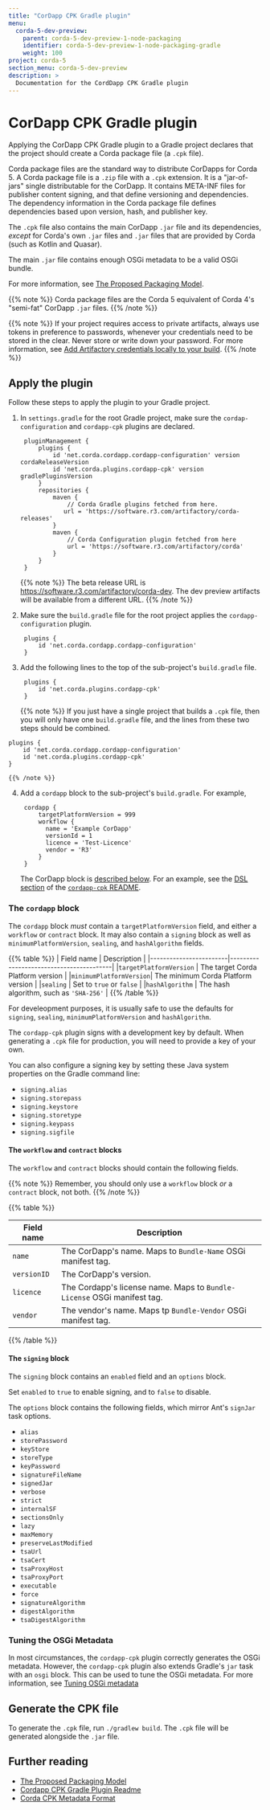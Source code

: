 ```yaml
---
title: "CorDapp CPK Gradle plugin"
menu:
  corda-5-dev-preview:
    parent: corda-5-dev-preview-1-node-packaging
    identifier: corda-5-dev-preview-1-node-packaging-gradle
    weight: 100
project: corda-5
section_menu: corda-5-dev-preview
description: >
  Documentation for the CordDapp CPK Gradle plugin
---
```


# CorDapp CPK Gradle plugin


Applying the CorDapp CPK Gradle plugin to a Gradle project declares that the project should create a Corda package file (a `.cpk` file).

Corda package files are the standard way to distribute CorDapps for Corda 5. A Corda package file is a `.zip` file with a `.cpk` extension. It is a "jar-of-jars" single distributable for the CorDapp. It contains META-INF files for publisher content signing, and that define versioning and dependencies. The dependency information in the Corda package file defines dependencies based upon version, hash, and publisher key.

The `.cpk` file also contains the main CorDapp `.jar` file and its dependencies, _except_ for Corda's own `.jar` files and `.jar` files that are provided by Corda (such as Kotlin and Quasar).

The main `.jar` file contains enough OSGi metadata to be a valid OSGi bundle.

For more information, see [The Proposed Packaging Model](/engineering-central/teams/architecture/cordapp-packaging-and-isolation/#the-proposed-packaging-model).

{{% note %}}
Corda package files are the Corda 5 equivalent of Corda 4's "semi-fat" CorDapp `.jar` files.
{{% /note %}}

{{% note %}}
If your project requires access to private artifacts, always use tokens in preference to passwords, whenever your credentials need to be stored in the clear. Never store or write down your password. For more information, see [Add Artifactory credentials locally to your build](/library/developer-tips/add-artifactory-cred-local/).
{{% /note %}}

## Apply the plugin

Follow these steps to apply the plugin to your Gradle project.

1. In `settings.gradle` for the root Gradle project, make sure the `cordap-configuration` and `cordapp-cpk` plugins are declared.

        pluginManagement {
            plugins {
                id 'net.corda.cordapp.cordapp-configuration' version cordaReleaseVersion
                id 'net.corda.plugins.cordapp-cpk' version gradlePluginsVersion
            }
            repositories {
                maven {
                    // Corda Gradle plugins fetched from here.
                   url = 'https://software.r3.com/artifactory/corda-releases'
                }
                maven {
                    // Corda Configuration plugin fetched from here
                    url = 'https://software.r3.com/artifactory/corda'
                }
            }
        }

    {{% note %}}
The beta release URL is https://software.r3.com/artifactory/corda-dev. The dev preview artifacts will be available from a different URL.
    {{% /note %}}

2. Make sure the `build.gradle` file for the root project applies the `cordapp-configuration` plugin.

        plugins {
            id 'net.corda.cordapp.cordapp-configuration'
        }

3. Add the following lines to the top of the sub-project's `build.gradle` file.

        plugins {
            id 'net.corda.plugins.cordapp-cpk'
        }

    {{% note %}}
If you just have a single project that builds a `.cpk` file, then you will only have one `build.gradle` file, and the lines from these two steps should be combined.

````
plugins {
    id 'net.corda.cordapp.cordapp-configuration'
    id 'net.corda.plugins.cordapp-cpk'
}
````
    {{% /note %}}  

4. Add a `cordapp` block to the sub-project's `build.gradle`. For example,

        cordapp {
            targetPlatformVersion = 999
            workflow {
              name = 'Example CorDapp'
              versionId = 1
              licence = 'Test-Licence'
              vendor = 'R3'
            }
        }

    The CorDapp block is [described below](#the-cordapp-block). For an example, see the [DSL section](https://github.com/corda/corda-gradle-plugins/tree/master/cordapp-cpk#dsl) of the [`cordapp-cpk` README](https://github.com/corda/corda-gradle-plugins/tree/master/cordapp-cpk).

### The `cordapp` block

The `cordapp` block _must_ contain a `targetPlatformVersion` field, and either a `workflow` or `contract` block. It may also contain a `signing` block as well as `minimumPlatformVersion`, `sealing`, and `hashAlgorithm` fields.

{{% table %}}
| Field name             | Description                             |
|------------------------|-----------------------------------------|
|`targetPlatformVersion` | The target Corda Platform version       |
|`minimumPlatformVersion`| The minimum Corda Platform version      |
|`sealing`               | Set to `true` or `false`                |
|`hashAlgorithm`         | The hash algorithm, such as `'SHA-256'` |
{{% /table %}}

For develeopment purposes, it is usually safe to use the defaults for  `signing`, `sealing`, `minimumPlatformVersion` and `hashAlgorithm`.

The `cordapp-cpk` plugin signs with a development key by default. When generating a `.cpk` file for production, you will need to provide a key of your own.

You can also configure a signing key by setting these Java system properties on the Gradle command line:

* `signing.alias`
* `signing.storepass`
* `signing.keystore`
* `signing.storetype`
* `signing.keypass`
* `signing.sigfile`


#### The `workflow` and `contract` blocks

The `workflow` and `contract` blocks should contain the following fields.

{{% note %}}
Remember, you should only use a `workflow` block _or_ a `contract` block, not both.
{{% /note %}}

{{% table %}}

| Field name | Description                                                             |
|------------|-------------------------------------------------------------------------|
|`name`      | The CorDapp's name. Maps to `Bundle-Name` OSGi manifest tag.            |
|`versionID` | The CorDapp's version.                                                  |
|`licence`   | The Cordapp's license name. Maps to `Bundle-License` OSGi manifest tag. |
|`vendor`    | The vendor's name. Maps tp `Bundle-Vendor` OSGi manifest tag.           |
{{% /table %}}

#### The `signing` block

The `signing` block contains an `enabled` field and an `options` block.

Set `enabled` to `true` to enable signing, and to `false` to disable.

The `options` block contains the following fields, which mirror Ant's `signJar` task options.

* `alias`
* `storePassword`
* `keyStore`
* `storeType`
* `keyPassword`
* `signatureFileName`
* `signedJar`
* `verbose`
* `strict`
* `internalSF`
* `sectionsOnly`
* `lazy`
* `maxMemory`
* `preserveLastModified`
* `tsaUrl`
* `tsaCert`
* `tsaProxyHost`
* `tsaProxyPort`
* `executable`
* `force`
* `signatureAlgorithm`
* `digestAlgorithm`
* `tsaDigestAlgorithm`

### Tuning the OSGi Metadata

In most circumstances, the `cordapp-cpk` plugin correctly generates the OSGi metadata. However, the `cordapp-cpk` plugin also extends Gradle's `jar` task with an `osgi` block. This can be used to tune the OSGi metadata. For more information, see [Tuning OSGi metadata](tuningosgimetadata.md)

## Generate the CPK file

To generate the `.cpk` file, run `./gradlew build`. The `.cpk` file will be generated alongside the `.jar` file.

## Further reading
* [The Proposed Packaging Model](/engineering-central/teams/architecture/cordapp-packaging-and-isolation/#the-proposed-packaging-model)
* [Cordapp CPK Gradle Plugin Readme](https://github.com/corda/corda-gradle-plugins/tree/master/cordapp-cpk)
* [Corda CPK Metadata Format](https://github.com/corda/platform-eng-design/blob/996d0e31a9991b509b41db29f528fac208b91ba8/core/corda-5/corda-5.0/cpk/cpk-metadata-format.md)
